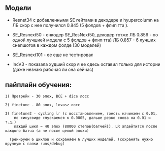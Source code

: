 ## Модели

  
  - Resnet34 c добавленными SE гейтами в декодере и hyupercolumn 
    на ЛБ скор с нее получился 0.845 
  (5 фолдов + флип тта ).
 - SE_Resnext50 - енкодер SE_ResNext50, декодер тотже 
        ЛБ 0.856 - по одной лучшией модели с 5 фолдов + флип тта)
        ЛБ 0.857 - 6 лучших снепшотов в каждом фолде (30 моделей)
 - SE_Resnext101 - ее еще не тестировал
 
 - IncV3 - показала худший скор 
    я ее сдесь оставил только для истории (даже незнаю рабочая ли она сейчас)
    
    
## пайплайн обучения:
    1) Претрейн - 30 эпох, BCE + dice лосс
    
    2) finetune - 80 эпох, lovasz лосс
    
    3) finetune2 - cycling lr (с восстановлением, тоесть начинаем с 0.01,
        по синусоиде спускаемся к 0.0005, дальше резко снова на 0.01 и т.д.)
        каждий цикл ~ 40 эпох (80000 степов(батчей)). LR апдейтится после каждого батча (а не после целой эпохи)
      
      Тренируем 6 циклов и сохраняем 6 лучших моделей. (сохранять нужно вручную с папки runs/debug)
    

